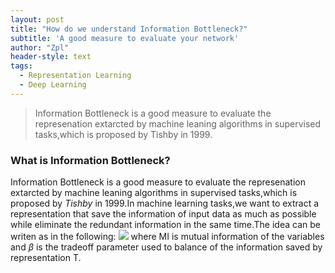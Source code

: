 ```yaml
---
layout: post
title: "How do we understand Information Bottleneck?"
subtitle: 'A good measure to evaluate your network'
author: "Zpl"
header-style: text
tags:
  - Representation Learning
  - Deep Learning
---
```

>Information Bottleneck is a good measure to evaluate the represenation extarcted by machine leaning algorithms in supervised tasks,which is proposed by Tishby in 1999.

### What is Information Bottleneck?
Information Bottleneck is a good measure to evaluate the represenation extarcted by machine leaning algorithms in supervised tasks,which is proposed by *Tishby* in 1999.In machine learning tasks,we want to extract a representation that save the information of input data as much as possible while
eliminate the redundant information in the same time.The idea can be writen as in the following:
<img src="https://latex.codecogs.com/gif.latex?\inline&space;\dpi{100}&space;I(X,T)&plus;\beta&space;I(T,Y)">
where MI is mutual information of the variables and $\beta$ is the tradeoff parameter used to balance of the information saved by representation T.

